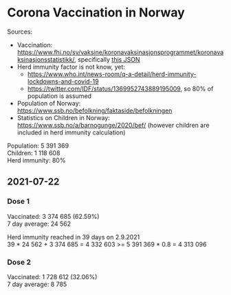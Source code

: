 # Corona Vaccination in Norway

Sources:

- Vaccination: <https://www.fhi.no/sv/vaksine/koronavaksinasjonsprogrammet/koronavaksinasjonsstatistikk/>, specifically [this JSON](https://www.fhi.no/api/chartdata/api/99119)
- Herd immunity factor is not know, yet:
  - <https://www.who.int/news-room/q-a-detail/herd-immunity-lockdowns-and-covid-19>
  - <https://twitter.com/IDF/status/1369952743889195009>, so 80% of population is assumed
- Population of Norway: <https://www.ssb.no/befolkning/faktaside/befolkningen>
- Statistics on Children in Norway: https://www.ssb.no/a/barnogunge/2020/bef/ (however children are included in herd immunity calculation)

Population: 5 391 369  
Children: 1 118 608  
Herd immunity: 80%  

## 2021-07-22

### Dose 1

Vaccinated: 3 374 685 (62.59%)  
7 day average: 24 562

Herd immunity reached in 39 days on 2.9.2021  
39 * 24 562 + 3 374 685 = 4 332 603 >= 5 391 369 * 0.8 = 4 313 096

### Dose 2

Vaccinated: 1 728 612 (32.06%)  
7 day average: 8 785

